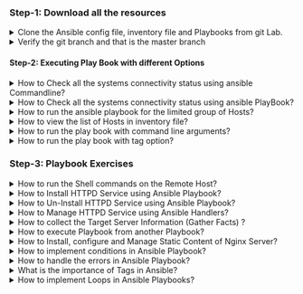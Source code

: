 ### Step-1: Download all the resources

<details><summary>Clone the Ansible config file, inventory file and Playbooks from git Lab.</summary>


    $ git clone https://gitlab.com/rns-devops/ansible-latest-resources.git

        Note: Use the your's gitlab username and password for Authentication


    $ cd ansible-latest-resources/

</details>

<details><summary>Verify the git branch and that is the master branch</summary>

    $ git branch

</details>



#### Step-2: Executing Play Book with different Options

<details><summary>How to Check all the systems connectivity status using ansible Commandline?</summary>

    $ ansible all -m ping

</details>

<details><summary>How to Check all the systems connectivity status using ansible PlayBook?</summary>

    $ ansible-playbook ansible-playbooks/01.ping.yml

</details>

<details><summary>How to run the ansible playbook for the limited group of Hosts?</summary>

    - using `-l group name`

    $ ansible-playbook ansible-playbooks/01.ping.yml -l web

</details>

<details><summary>How to view the list of Hosts in inventory file?</summary>

    - using `--list-hosts`

    $ ansible-playbook ansible-playbooks/01.ping.yml --list-hosts

</details>

 <details><summary>How to run the play book with command line arguments?</summary>

    - using `-e var_name=Var_value`

    $ ansible-playbook ansible-playbooks/variable_examples/04.vars_task.yml -e "URL='command.google.com'"

</details>

<details><summary>How to run the play book with tag option?</summary>

    $ ansible-playbook ansible-playbooks/10.ansible_tags.yml --tag ubuntu

</details>

### Step-3: Playbook Exercises

<details><summary>How to run the Shell commands on the Remote Host?</summary>

    - Refer the following Example

    $ ansible-playbook ansible-playbooks/02.shell.yml

</details>

<details><summary>How to Install HTTPD Service using Ansible Playbook?</summary>

    - Refer the following Example

    $ ansible-playbook ansible-playbooks/03.install_httpd.yml

</details>

<details><summary>How to Un-Install HTTPD Service using Ansible Playbook?</summary>

    - Refer the following Example

    $ ansible-playbook ansible-playbooks/03.uninstall_httpd.yml

</details>

<details><summary>How to Manage HTTPD Service using Ansible Handlers?</summary>

    - Refer the following Example

    $ ansible-playbook ansible-playbooks/04.Install_httpd_with_handler.yml

</details>

<details><summary>How to collect the Target Server Information (Gather Facts) ?</summary>

    - Refer the following Example

    $ ansible-playbook ansible-playbooks/05.gather_facts.yml

</details>

<details><summary>How to execute Playbook from another Playbook?</summary>

    - Refer the following Example

    $ ansible-playbook ansible-playbooks/06.import_playbooks.yml

</details>

<details><summary>How to Install, configure and Manage Static Content of Nginx Server?</summary>

    - Refer the following Example

    $ ansible-playbook ansible-playbooks/07.install_nginx.yml

</details>

<details><summary>How to implement conditions in Ansible Playbook?</summary>

    - Refer the following Example

    $ ansible-playbook ansible-playbooks/08.conditions.yml

</details>

<details><summary>How to handle the errors in Ansible Playbook?</summary>

    
    - Refer the following Example 

    $ ansible-playbook ansible-playbooks/09.error_handling.yml

</details>

<details><summary>What is the importance of Tags in Ansible?</summary>

    - Refer the following Example

    $ ansible-playbook ansible-playbooks/10.ansible_tags.yml

</details>

<details><summary>How to implement Loops in Ansible Playbooks?</summary>

    - Refer the following Examples

    $ ansible-playbook ansible-playbooks/11.loops.yml

    $ ansible-playbook ansible-playbooks/12.loops_example.yml

    - Find the list of file in a directory

    $ ansible-playbook ansible-playbooks/13.find_files.yml

</details>
